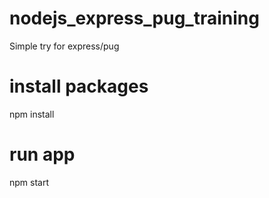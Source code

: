 # nodejs_express_pug_training
Simple try for express/pug

# install packages
npm install 

# run app
npm start 
